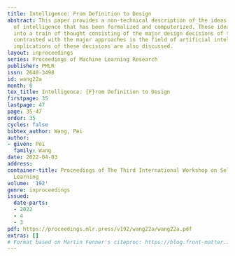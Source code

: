 ```yaml
---
title: Intelligence: From Definition to Design
abstract: This paper provides a non-technical description of the ideas behind a model
  of intelligence that has been formalized and computerized. These ideas are organized
  into a train of thought consisting of the major design decisions of the model and
  contrasted with the major approaches in the field of artificial intelligence. The
  implications of these decisions are also discussed.
layout: inproceedings
series: Proceedings of Machine Learning Research
publisher: PMLR
issn: 2640-3498
id: wang22a
month: 0
tex_title: Intelligence: {F}rom Definition to Design
firstpage: 35
lastpage: 47
page: 35-47
order: 35
cycles: false
bibtex_author: Wang, Pei
author:
- given: Pei
  family: Wang
date: 2022-04-03
address:
container-title: Proceedings of The Third International Workshop on Self-Supervised
  Learning
volume: '192'
genre: inproceedings
issued:
  date-parts:
  - 2022
  - 4
  - 3
pdf: https://proceedings.mlr.press/v192/wang22a/wang22a.pdf
extras: []
# Format based on Martin Fenner's citeproc: https://blog.front-matter.io/posts/citeproc-yaml-for-bibliographies/
---
```

